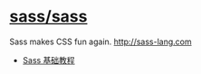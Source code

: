 # [sass/sass](https://github.com/sass/sass)

Sass makes CSS fun again. http://sass-lang.com

* [Sass 基础教程](http://www.sasschina.com/guide/)
